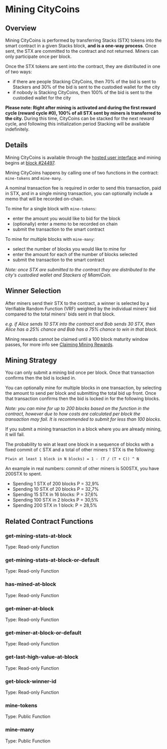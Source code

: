 # Mining CityCoins

## Overview

Mining CityCoins is performed by transferring Stacks \(STX\) tokens into the smart contract in a given Stacks block, **and is a one-way process**. Once sent, the STX are committed to the contract and not returned. Miners can only participate once per block.

Once the STX tokens are sent into the contract, they are distributed in one of two ways:

* if there are people Stacking CityCoins, then 70% of the bid is sent to Stackers and 30% of the bid is sent to the custodied wallet for the city
* if nobody is Stacking CityCoins, then 100% of the bid is sent to the custodied wallet for the city

‍**Please note: Right after mining is activated and during the first reward cycle \(reward cycle \#0\), 100% of all STX sent by miners is transferred to the city.** During this time, CityCoins can be stacked for the next reward cycle, and following this initialization period Stacking will be available indefinitely.

## Details

Mining CityCoins is available through the [hosted user interface](https://minemiamicoin.com) and mining begins at [block \#24497](https://explorer.stacks.co/blocks?chain=mainnet).

Mining CityCoins happens by calling one of two functions in the contract: `mine-tokens` and `mine-many`.

A nominal transaction fee is required in order to send this transaction, paid in STX, and in a single mining transaction, you can optionally include a memo that will be recorded on-chain.

To mine for a single block with `mine-tokens`:

* enter the amount you would like to bid for the block
* \(optionally\) enter a memo to be recorded on chain
* submit the transaction to the smart contract

To mine for multiple blocks with `mine-many`:

* select the number of blocks you would like to mine for
* enter the amount for each of the number of blocks selected
* submit the transaction to the smart contract

_Note: once STX are submitted to the contract they are distributed to the city's custodied wallet and Stackers of MiamiCoin._

## **Winner Selection**

After miners send their STX to the contract, a winner is selected by a Verifiable Random Function \(VRF\) weighted by the individual miners' bid compared to the total miners' bids sent in that block.

_e.g. if Alice sends 10 STX into the contract and Bob sends 30 STX, then Alice has a 25% chance and Bob has a 75% chance to win in that block._

Mining rewards cannot be claimed until a 100 block maturity window passes, for more info see [Claiming Mining Rewards](claiming-mining-rewards.md).

## **Mining Strategy**

You can only submit a mining bid once per block. Once that transaction confirms then the bid is locked in.

You can optionally mine for multiple blocks in one transaction, by selecting the amount to send per block and submitting the total bid up front. Once that transaction confirms then the bid is locked in for the following blocks.

_Note: you can mine for up to 200 blocks based on the function in the contract, however due to how costs are calculated per block the transaction may fail. It is recommended to submit for less than 100 blocks._

If you submit a mining transaction in a block where you are already mining, it will fail.

The probability to win at least one block in a sequence of blocks with a fixed commit of `C` STX and a total of other miners `T` STX is the following:

```text
P(win at least 1 block in N blocks) = 1 - (T / (T + C)) ^ N
```

An example in real numbers: commit of other miners is 500STX, you have 200STX to spent.

* Spending 1 STX of 200 blocks P = 32,9%
* Spending 10 STX of 20 blocks P = 32,7%
* Spending 15 STX in 16 blocks: P = 37,6%
* Spending 100 STX in 2 blocks P =  30,5%
* Spending 200 STX in 1 block:  P = 28,5%

## Related Contract Functions

### get-mining-stats-at-block

Type: Read-only Function

### get-mining-stats-at-block-or-default

Type: Read-only Function

### has-mined-at-block

Type: Read-only Function

### get-miner-at-block

Type: Read-only Function

### get-miner-at-block-or-default

Type: Read-only Function

### get-last-high-value-at-block

Type: Read-only Function

### get-block-winner-id

Type: Read-only Function

### mine-tokens

Type: Public Function

### mine-many

Type: Public Function

